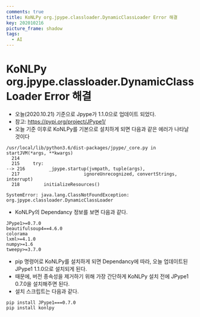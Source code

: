 ```yaml
---
comments: true
title: KoNLPy org.jpype.classloader.DynamicClassLoader Error 해결
key: 202010216
picture_frame: shadow
tags:
  - AI
---
```


# KoNLPy org.jpype.classloader.DynamicClassLoader Error 해결
  - 오늘(2020.10.21) 기준으로 Jpype가 1.1.0으로 업데이트 되었다.
  - 참고: https://pypi.org/project/JPype1/
  - 오늘 기준 이후로 KoNLPy를 기본으로 설치하게 되면 다음과 같은 에러가 나타날 것이다
  ```
  /usr/local/lib/python3.6/dist-packages/jpype/_core.py in startJVM(*args, **kwargs)
    214 
    215     try:
--> 216         _jpype.startup(jvmpath, tuple(args),
    217                        ignoreUnrecognized, convertStrings, interrupt)
    218         initializeResources()

  SystemError: java.lang.ClassNotFoundException: org.jpype.classloader.DynamicClassLoader
  ```
  - KoNLPy의 Dependancy 정보를 보면 다음과 같다.
  ```
  JPype1>=0.7.0
  beautifulsoup4==4.6.0
  colorama
  lxml>=4.1.0
  numpy>=1.6
  tweepy>=3.7.0
  ```

  - pip 명령어로 KoNLPy를 설치하게 되면 Dependancy에 따라, 오늘 업데이트된 JPype1 1.1.0으로 설치되게 된다.
  - 때문에, 버전 종속성을 제거하기 위해 가장 간단하게 KoNLPy 설치 전에 JPype1 0.7.0을 설치해주면 된다.
  - 설치 스크립트는 다음과 같다.
  ```
  pip install JPype1===0.7.0
  pip install konlpy
  ```